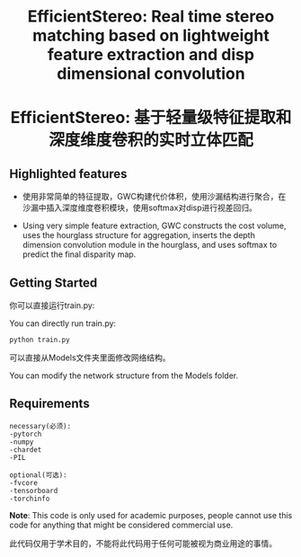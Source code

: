 <!-- PROJECT LOGO -->
<h1 align="center">EfficientStereo: Real time stereo matching based on lightweight feature extraction and disp dimensional convolution</h1>
<h1 align="center">EfficientStereo: 基于轻量级特征提取和深度维度卷积的实时立体匹配</h1>
  
## Highlighted features
- 使用非常简单的特征提取，GWC构建代价体积，使用沙漏结构进行聚合，在沙漏中插入深度维度卷积模块，使用softmax对disp进行视差回归。
  
- Using very simple feature extraction, GWC constructs the cost volume, uses the hourglass structure for aggregation, inserts the depth dimension convolution module in the hourglass, and uses softmax to
predict the final disparity map.

## Getting Started
你可以直接运行train.py:

You can directly run train.py:
```
python train.py
```
可以直接从Models文件夹里面修改网络结构。

You can modify the network structure from the Models folder.
## Requirements
```
necessary(必须):
-pytorch
-numpy
-chardet
-PIL

optional(可选):
-fvcore
-tensorboard
-torchinfo
```

**Note**: 
This code is only used for academic purposes, people cannot use this code for anything that might be considered commercial use.

此代码仅用于学术目的，不能将此代码用于任何可能被视为商业用途的事情。
